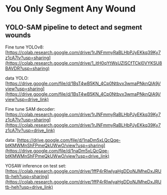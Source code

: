 # You Only Segment Any Wound
## YOLO-SAM pipeline to detect and segment wounds
 

Fine tune YOLOv8: [https://colab.research.google.com/drive/1rJNFmmyRaBLHbPJyEKkq39Ky7z1cA7Iv?usp=sharing](https://colab.research.google.com/drive/1_itH0qYtWsUZlSCfTCkl0VYKSU8BAVDR?usp=sharing)

data YOLO: [https://drive.google.com/file/d/1BsT4wB5KN_4Cp0Ntbvx3wmaPNknQIA9j/view?usp=sharing](https://drive.google.com/file/d/1BsT4wB5KN_4Cp0Ntbvx3wmaPNknQIA9j/view?usp=drive_link)

Fine tune SAM decoder: [https://colab.research.google.com/drive/1rJNFmmyRaBLHbPJyEKkq39Ky7z1cA7Iv?usp=sharing](https://colab.research.google.com/drive/1rJNFmmyRaBLHbPJyEKkq39Ky7z1cA7Iv?usp=drive_link)

data: [https://drive.google.com/file/d/1naDm5xLQcQqe-btKMWMnShFPmeQkUWwO/view?usp=sharing](https://drive.google.com/file/d/1naDm5xLQcQqe-btKMWMnShFPmeQkUWwO/view?usp=drive_link)

YOSAW inference on test set: [https://colab.research.google.com/drive/1ffP4rRIwIyaHgDDoNJMheDxJRUtb-heh?usp=sharing](https://colab.research.google.com/drive/1ffP4rRIwIyaHgDDoNJMheDxJRUtb-heh?usp=drive_link)
